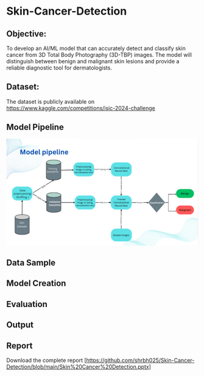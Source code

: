 # Skin-Cancer-Detection

## Objective:
To develop an AI/ML model that can accurately detect and classify skin cancer from 3D Total Body Photography (3D-TBP) images. The model will distinguish between benign and malignant skin lesions and provide a reliable diagnostic tool for dermatologists.

## Dataset:
The dataset is publicly available on https://www.kaggle.com/competitions/isic-2024-challenge

## Model Pipeline
<img src="https://github.com/shrbh025/Skin-Cancer-Detection/blob/main/PipeLine.png">

## Data Sample

## Model Creation


## Evaluation


## Output


## Report
Download the complete report [https://github.com/shrbh025/Skin-Cancer-Detection/blob/main/Skin%20Cancer%20Detection.pptx]
